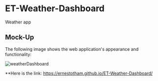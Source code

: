 # ET-Weather-Dashboard
Weather app



## Mock-Up

The following image shows the web application's appearance and functionality:



![weatherDashboard](https://user-images.githubusercontent.com/23125242/146104367-e3dd10eb-6c7e-439f-bce1-ffa883feab2d.jpg)


**Here is the link: https://ernestotham.github.io/ET-Weather-Dashboard/
